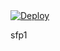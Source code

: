 <a target="_blank" href="https://heroku.com/deploy?template=https://github.com/lightningexperience/sfp1">
  <img src="https://www.herokucdn.com/deploy/button.svg" alt="Deploy">
</a>

sfp1
